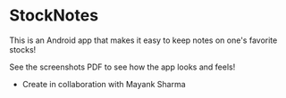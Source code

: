 # StockNotes

This is an Android app that makes it easy to keep notes on one's favorite stocks!

See the screenshots PDF to see how the app looks and feels!

- Create in collaboration with Mayank Sharma
